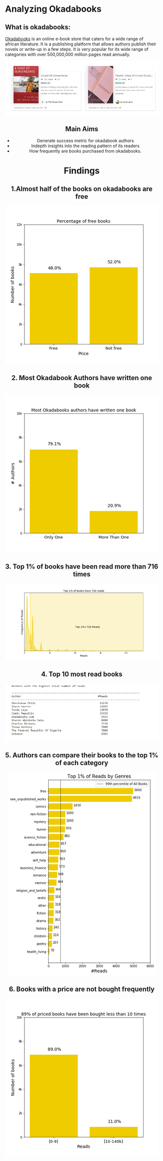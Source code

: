 # Analyzing Okadabooks
## What is okadabooks:
[Okadabooks](https://okadabooks.com/) is an online e-book store that caters for a wide range of african literature. It is a publishing platform that allows authors publish their novels or write-up in a few steps. It is very popular for its wide range of categories with over 500,000,000 million pages read annually. 
<div align="center"><img src="https://github.com/EdidiongEsu/analyzing_okadabooks/blob/master/img/double_header.PNG" align="center"</div>


## Main Aims
* Generate success metric for okadabook authors
* Indepth insights into the reading pattern of its readers
* How frequently are books purchased from okadabooks.

# Findings

## 1.Almost half of the books on okadabooks are free
![](https://github.com/EdidiongEsu/analyzing_okadabooks/blob/master/img/res1.png)


## 2. Most Okadabook Authors have written one book 
![](https://github.com/EdidiongEsu/analyzing_okadabooks/blob/master/img/res2.png)


## 3. Top 1% of books have been read more than 716 times 
![](https://github.com/EdidiongEsu/analyzing_okadabooks/blob/master/img/res3.png)


## 4. Top 10 most read books 
![](https://github.com/EdidiongEsu/analyzing_okadabooks/blob/master/img/res4.PNG)


## 5. Authors can compare their books to the top 1% of each category 
![](https://github.com/EdidiongEsu/analyzing_okadabooks/blob/master/img/res5.png)


## 6. Books with a price are not bought frequently 
![](https://github.com/EdidiongEsu/analyzing_okadabooks/blob/master/img/res6.png)



